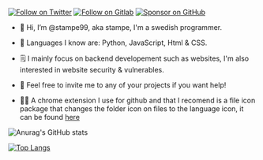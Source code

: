 [![Follow on Twitter](https://img.shields.io/badge/Follow-Twitter-1DA1F2.svg)](https://twitter.com/Jeff-Bezos)
[![Follow on Gitlab](https://img.shields.io/badge/Follow-Gitlab-2867B2.svg)](https://linkedin.com/in/Joe-Mama)
[![Sponsor on GitHub](https://img.shields.io/badge/Sponsor-GitHub-6cc644.svg)](https://github.com/sponsors/stampe99)

- 👋 Hi, I’m @stampe99, aka stampe, I'm a swedish programmer. 

- 📂 Languages I know are: Python, JavaScript, Html & CSS. 

- 🗒️ I mainly focus on backend developement such as websites, I'm also interested in website security & vulnerables. 

- 📌 Feel free to invite me to any of your projects if you want help! 

- 👨‍💻 A chrome extension I use for github and that I recomend is a file icon package that changes the folder icon on files to the language icon, it can be found [here](https://chrome.google.com/webstore/detail/file-icons-for-github-and/ficfmibkjjnpogdcfhfokmihanoldbfe/related)

![Anurag's GitHub stats](https://github-readme-stats.vercel.app/api?username=stampe99&show_icons=true&theme=Gradient)

[![Top Langs](https://github-readme-stats.vercel.app/api/top-langs/?username=stampe99&?hide=css,html)](https://github.com/anuraghazra/github-readme-stats)
